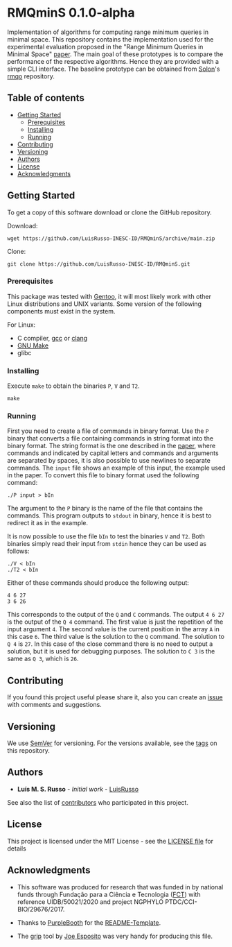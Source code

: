 # RMQminS 0.1.0-alpha

Implementation of algorithms for computing range minimum queries in minimal
space. This repository contains the implementation used for the
experimental evaluation proposed in the "Range Minimum Queries in Minimal
Space" [paper]. The main goal of these prototypes is to compare the
performance of the respective algorithms. Hence they are provided with a
simple CLI interface. The baseline prototype can be obtained from [Solon]'s
[rmqo] repository.

## Table of contents

- [Getting Started]
   - [Prerequisites]
   - [Installing]
   - [Running]
- [Contributing]
- [Versioning]
- [Authors]
- [License]
- [Acknowledgments]

## Getting Started

To get a copy of this software download or clone the GitHub repository.

Download:

```
wget https://github.com/LuisRusso-INESC-ID/RMQminS/archive/main.zip
```

Clone:

```
git clone https://github.com/LuisRusso-INESC-ID/RMQminS.git
```

### Prerequisites

This package was tested with [Gentoo], it will most likely work with other
Linux distributions and UNIX variants. Some version of the following
components must exist in the system.

For Linux:

* C compiler, [gcc] or [clang]
* [GNU Make]
* glibc

### Installing

Execute `make` to obtain the binaries `P`, `V` and `T2`.

```
make
```

### Running

First you need to create a file of commands in binary format. Use the `P`
binary that converts a file containing commands in string format into the
binary format. The string format is the one described in the [paper], where
commands and indicated by capital letters and commands and arguments are
separated by spaces, it is also possible to use newlines to separate
commands. The `input` file shows an example of this input, the example used
in the paper. To convert this file to binary format used the following
command:

```
./P input > bIn
```

The argument to the `P` binary is the name of the file that contains the
commands. This program outputs to `stdout` in binary, hence it is best to
redirect it as in the example.

It is now possible to use the file `bIn` to test the binaries `V` and
`T2`. Both binaries simply read their input from `stdin` hence they can be
used as follows:

```
./V < bIn
./T2 < bIn
```

Either of these commands should produce the following output:

```
4 6 27
3 6 26
```

This corresponds to the output of the `Q` and `C` commands. The output `4 6
27` is the output of the `Q 4` command. The first value is just the
repetition of the input argument `4`. The second value is the current
position in the array `A` in this case `6`. The third value is the solution
to the `Q` command. The solution to `Q 4` is `27`. In this case of the
close command there is no need to output a solution, but it is used for
debugging purposes. The solution to `C 3` is the same as `Q 3`, which is
`26`.

## Contributing

If you found this project useful please share it, also you can create an
[issue] with comments and suggestions.

## Versioning

We use [SemVer] for versioning. For the versions available, see the [tags]
on this repository.

## Authors

* **Luís M. S. Russo** - *Initial work* - [LuisRusso]

See also the list of [contributors] who participated in this project.

## License

This project is licensed under the MIT License - see
the [LICENSE file] for details

## Acknowledgments

* This software was produced for research that was funded in by national funds
through Fundação para a Ciência e Tecnologia ([FCT]) with reference
UIDB/50021/2020 and project NGPHYLO PTDC/CCI-BIO/29676/2017.

* Thanks to [PurpleBooth] for the [README-Template].
* The [grip] tool by [Joe Esposito] was very handy for producing this file.


[Getting Started]: #getting-started
[Prerequisites]: #prerequisites
[Installing]: #installing
[Running]: #running
[Contributing]: #contributing
[Versioning]: #versioning
[Authors]: #authors
[License]: #license
[Acknowledgments]: #acknowledgments

[paper]: https://arxiv.org/abs/2102.09463
[Solon]: https://homepages.cwi.nl/~solon/
[rmqo]: https://github.com/solonas13/rmqo
[Gentoo]: https://www.gentoo.org/
[gcc]: https://gcc.gnu.org/
[clang]: https://clang.llvm.org/
[GNU Make]: https://www.gnu.org/software/make/

[issue]: ../../issues
[lmsrusso@gmail.com]: mailto:lmsrusso@gmail.com
[SemVer]: http://semver.org/
[tags]: ../../tags
[LuisRusso]: https://github.com/LuisRusso-INESC-ID
[contributors]: ../../contributors
[LICENSE file]: ./LICENSE
[FCT]: https://www.fct.pt/
[PurpleBooth]: https://gist.github.com/PurpleBooth
[README-Template]: https://gist.github.com/PurpleBooth/109311bb0361f32d87a2
[grip]: https://github.com/joeyespo/grip
[Joe Esposito]: https://github.com/joeyespo
